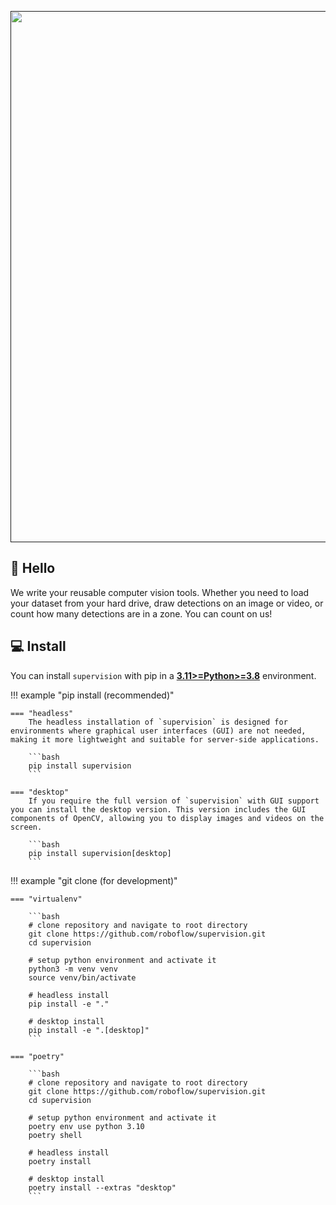 <div align="center">
  <p>
    <a align="center" href="" target="_blank">
      <img
        width="850"
        src="https://media.roboflow.com/open-source/supervision/roboflow-supervision-banner.png?ik-sdk-version=javascript-1.4.3&updatedAt=1674062891088"
      >
    </a>
  </p>
</div>

## 👋 Hello

We write your reusable computer vision tools. Whether you need to load your dataset from your hard drive, draw detections on an image or video, or count how many detections are in a zone. You can count on us! 

## 💻 Install

You can install `supervision` with pip in a 
[**3.11>=Python>=3.8**](https://www.python.org/) environment.

!!! example "pip install (recommended)"

    === "headless"
        The headless installation of `supervision` is designed for environments where graphical user interfaces (GUI) are not needed, making it more lightweight and suitable for server-side applications. 

        ```bash
        pip install supervision
        ```
    
    === "desktop"
        If you require the full version of `supervision` with GUI support you can install the desktop version. This version includes the GUI components of OpenCV, allowing you to display images and videos on the screen.

        ```bash
        pip install supervision[desktop]
        ```

!!! example "git clone (for development)"

    === "virtualenv"

        ```bash
        # clone repository and navigate to root directory
        git clone https://github.com/roboflow/supervision.git
        cd supervision
        
        # setup python environment and activate it
        python3 -m venv venv
        source venv/bin/activate
        
        # headless install
        pip install -e "."
        
        # desktop install
        pip install -e ".[desktop]"
        ```
    
    === "poetry"

        ```bash
        # clone repository and navigate to root directory
        git clone https://github.com/roboflow/supervision.git
        cd supervision
 
        # setup python environment and activate it
        poetry env use python 3.10
        poetry shell

        # headless install
        poetry install
        
        # desktop install
        poetry install --extras "desktop"
        ```
